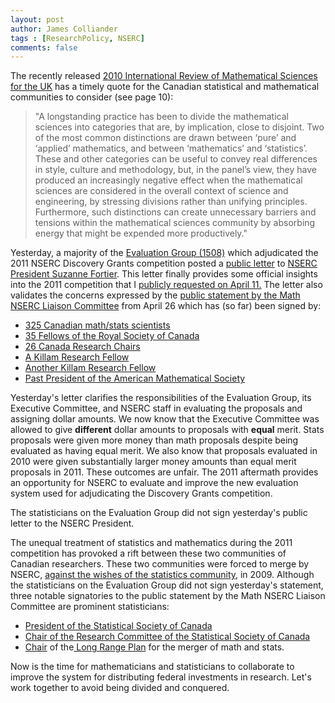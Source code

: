 ```yaml
---
layout: post
author: James Colliander
tags : [ResearchPolicy, NSERC]
comments: false
---
```


<!-- -->

The recently released <a href="http://www.epsrc.ac.uk/research/intrevs/2010maths/Pages/default.aspx">2010 International Review of Mathematical Sciences for the UK</a> has a timely quote for the Canadian statistical and mathematical communities to consider (see page 10):
<blockquote>"A  longstanding practice has been to divide the mathematical sciences into  categories that are, by implication, close to disjoint. Two of the most  common distinctions are drawn between ‘pure’ and ‘applied’ mathematics,  and between ‘mathematics’ and ‘statistics’. These and other categories  can be useful to convey real differences in style, culture and  methodology, but, in the panel’s view, they have produced an  increasingly negative effect when the mathematical sciences are  considered in the overall context of science and engineering, by  stressing divisions rather than unifying principles. Furthermore, such  distinctions can create unnecessary barriers and tensions within the  mathematical sciences community by absorbing energy that might be  expended more productively."</blockquote>
Yesterday, a majority of the <a href="http://www.nserc-crsng.gc.ca/NSERC-CRSNG/Committees-Comites/MathematicStatistics-MathematiqueStatistique_eng.asp">Evaluation Group (1508)</a> which adjudicated the 2011 NSERC Discovery Grants competition posted  a <a href="https://nmlc.math.ca/blogs/NSERC_Liaison_Committee/eg-letter-to-s-fortier/"> public letter</a> to <a href="http://www.nserc-crsng.gc.ca/NSERC-CRSNG/President-Presidente/Index_eng.asp">NSERC President Suzanne Fortier</a>. This letter finally provides some official insights into the 2011 competition that I <a href="http://blog.math.toronto.edu/colliand/2011/04/11/nserc-peer-review-system-is-broken-for-mathematics/">publicly requested on April 11.</a> The letter also validates the concerns expressed by the <a href="https://nmlc.math.ca/blogs/NSERC_Liaison_Committee/">public statement by the Math NSERC Liaison Committee</a> from April 26 which has (so far) been signed by:
<ul>
	<li><a href="https://nmlc.math.ca/blogs/NSERC_Liaison_Committee/blog/2011/04/26/canadian-mathematics-community-statement-about-nserc-discovery-grants/">325 Canadian math/stats scientists</a></li>
	<li><a href="https://nmlc.math.ca/blogs/NSERC_Liaison_Committee/frsc/">35 Fellows of the Royal Society of Canada</a></li>
	<li><a href="https://nmlc.math.ca/blogs/NSERC_Liaison_Committee/crc/">26 Canada Research Chairs</a></li>
	<li><a href="http://dailynews.mcmaster.ca/story.cfm?id=6043">A Killam Research Fellow</a></li>
	<li><a href="http://weyl.math.toronto.edu:8888/victor_ivrii/">Another Killam Research Fellow</a></li>
	<li><a href="http://en.wikipedia.org/wiki/James_Arthur_%28mathematician%29">Past President of the American Mathematical Society</a></li>
</ul>
Yesterday's letter clarifies the responsibilities of the Evaluation Group, its  Executive Committee, and NSERC staff in evaluating the proposals and  assigning dollar amounts. We now know that the Executive Committee was  allowed to give <strong>different</strong> dollar amounts to proposals with <strong>equal</strong> merit. Stats proposals were given more money than math proposals despite being evaluated as having equal merit. We also know that proposals evaluated in 2010 were given substantially larger money amounts than equal merit proposals in 2011. These outcomes are unfair. The 2011 aftermath provides an opportunity for NSERC to evaluate and improve the new evaluation system used for adjudicating the Discovery Grants competition.

The statisticians on the Evaluation Group did not sign yesterday's public letter to the NSERC President.

The unequal treatment of statistics and mathematics during the 2011  competition has provoked a rift between these two communities of  Canadian researchers. These two communities were forced to merge by NSERC, <a href="http://sscgscrestructuring.pbworks.com/w/page/7774537/FrontPage">against the wishes of the statistics community</a>, in 2009. Although the statisticians on the Evaluation Group did not sign yesterday's statement, three notable signatories to the public statement by the Math NSERC Liaison Committee are prominent statisticians:
<ul>
	<li><a href="http://www.ssc.ca/en/about/operations/board-directors-ssc">President of the Statistical Society of Canada</a></li>
	<li><a href="http://www.mat.ulaval.ca/pages/lpr/">Chair of the Research Committee of the Statistical Society of Canada</a></li>
	<li><a href="http://www.utstat.utoronto.ca/reid/">Chair</a> of the<a href="http://longrangeplan.ca/"> Long Range Plan</a> for the merger of math and stats.</li>
</ul>
Now is the time for mathematicians and statisticians to collaborate  to improve the system for distributing federal investments in research. Let's work together to avoid being divided and conquered.

&nbsp;